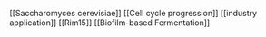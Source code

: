[[Saccharomyces cerevisiae]]
[[Cell cycle progression]]
[[industry application]]
[[Rim15]]
[[Biofilm-based Fermentation]]
